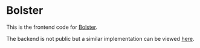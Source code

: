 # Bolster

This is the frontend code for [Bolster](https://bolster.pro).

The backend is not public but a similar implementation can be viewed [here](https://github.com/ronanyeah/rust-hasura).
